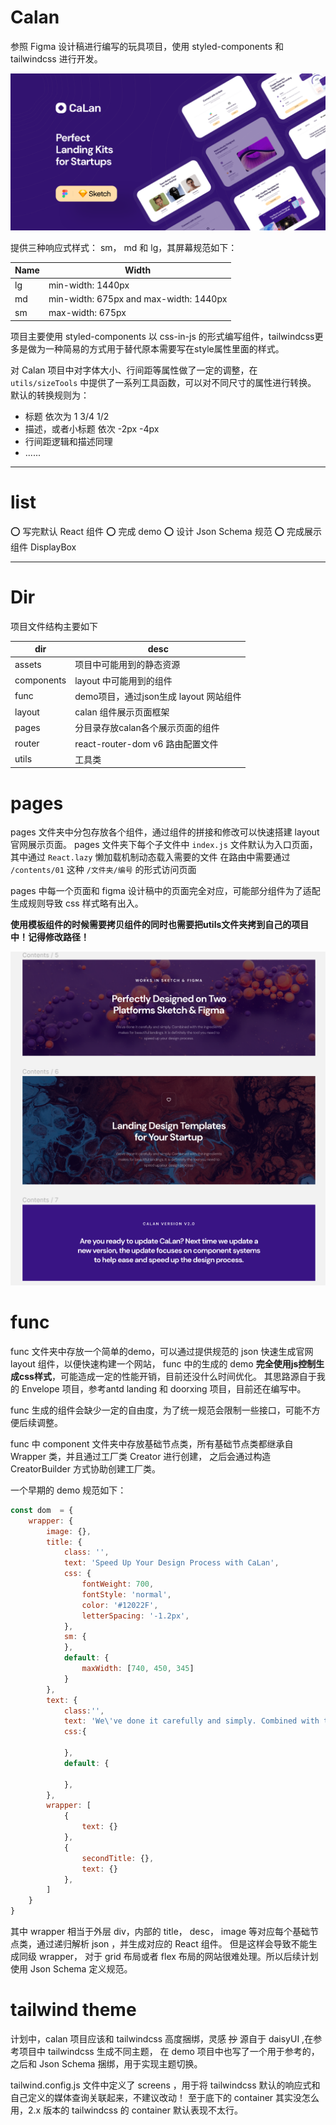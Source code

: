# Calan 

参照 Figma 设计稿进行编写的玩具项目，使用 styled-components 和 tailwindcss 进行开发。

![](./src/assets/md/bg.png)



提供三种响应式样式： sm， md 和 lg，其屏幕规范如下：

| Name | Width |
| --- | --- |
| lg | min-width: 1440px |
| md | min-width: 675px and max-width: 1440px |
| sm | max-width: 675px |

项目主要使用 styled-components 以 css-in-js 的形式编写组件，tailwindcss更多是做为一种简易的方式用于替代原本需要写在style属性里面的样式。

对 Calan 项目中对字体大小、行间距等属性做了一定的调整，在 ```utils/sizeTools``` 中提供了一系列工具函数，可以对不同尺寸的属性进行转换。
默认的转换规则为：
- 标题 依次为 1 3/4 1/2
- 描述，或者小标题 依次 -2px -4px
- 行间距逻辑和描述同理
- ......

---

# list

⭕ 写完默认 React 组件
⭕ 完成 demo
⭕ 设计 Json Schema 规范
⭕ 完成展示组件 DisplayBox 

---

# Dir
项目文件结构主要如下

| dir | desc |
| --- | --- |
| assets | 项目中可能用到的静态资源 |
| components | layout 中可能用到的组件 |
| func | demo项目，通过json生成 layout 网站组件 |
| layout | calan 组件展示页面框架 |
| pages | 分目录存放calan各个展示页面的组件 | 
| router | react-router-dom v6 路由配置文件 |
| utils | 工具类 |


# pages

pages 文件夹中分包存放各个组件，通过组件的拼接和修改可以快速搭建 layout 官网展示页面。
pages 文件夹下每个子文件中 ```index.js``` 文件默认为入口页面，其中通过 ```React.lazy``` 懒加载机制动态载入需要的文件
在路由中需要通过 ```/contents/01``` 这种 ```/文件夹/编号``` 的形式访问页面


pages 中每一个页面和 figma 设计稿中的页面完全对应，可能部分组件为了适配生成规则导致 css 样式略有出入。

**使用模板组件的时候需要拷贝组件的同时也需要把utils文件夹拷到自己的项目中！记得修改路径！**


![](./src/assets/md/contents.png)


# func

func 文件夹中存放一个简单的demo，可以通过提供规范的 json 快速生成官网 layout 组件，以便快速构建一个网站，
func 中的生成的 demo **完全使用js控制生成css样式**，可能造成一定的性能开销，目前还没什么时间优化。
其思路源自于我的 Envelope 项目，参考antd landing 和 doorxing 项目，目前还在编写中。

func 生成的组件会缺少一定的自由度，为了统一规范会限制一些接口，可能不方便后续调整。

func 中 component 文件夹中存放基础节点类，所有基础节点类都继承自 Wrapper 类，并且通过工厂类 Creator 进行创建，
之后会通过构造 CreatorBuilder 方式协助创建工厂类。

一个早期的 demo 规范如下：
```js
const dom  = {
    wrapper: {
        image: {},
        title: {
            class: '',
            text: 'Speed Up Your Design Process with CaLan',
            css: {
                fontWeight: 700,
                fontStyle: 'normal',
                color: '#12022F',
                letterSpacing: '-1.2px',
            },
            sm: {
            },
            default: {
                maxWidth: [740, 450, 345]
            }
        },
        text: {
            class:'',
            text: 'We\'ve done it carefully and simply. Combined with the ingredients makes for beautiful landings. It is definitely the tool you need to speed up your design process.',
            css:{

            },
            default: {

            },
        },
        wrapper: [
            {
                text: {}
            },
            {
                secondTitle: {},
                text: {}
            },
        ]
    }
}
```
其中 wrapper 相当于外层 div，内部的 title， desc， image 等对应每个基础节点类，通过递归解析 json ，并生成对应的 React 组件。
但是这样会导致不能生成同级 wrapper， 对于 grid 布局或者 flex 布局的网站很难处理。所以后续计划使用 Json Schema 定义规范。

# tailwind theme
计划中，calan 项目应该和 tailwindcss 高度捆绑，灵感 <del>抄</del> 源自于 daisyUI ,在参考项目中 tailwindcss 生成不同主题，
在 demo 项目中也写了一个用于参考的，之后和 Json Schema 捆绑，用于实现主题切换。

tailwind.config.js 文件中定义了 screens ，用于将 tailwindcss 默认的响应式和自己定义的媒体查询关联起来，不建议改动！
至于底下的 container 其实没怎么用，2.x 版本的 tailwindcss 的 container 默认表现不太行。


